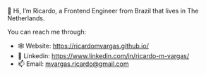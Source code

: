 👋 Hi, I’m Ricardo, a Frontend Engineer from Brazil that lives in The Netherlands.

You can reach me through:
- :spider_web: Website: https://ricardomvargas.github.io/
- :bust_in_silhouette: Linkedin: https://www.linkedin.com/in/ricardo-m-vargas/
- 📫 Email: mvargas.ricardo@gmail.com
